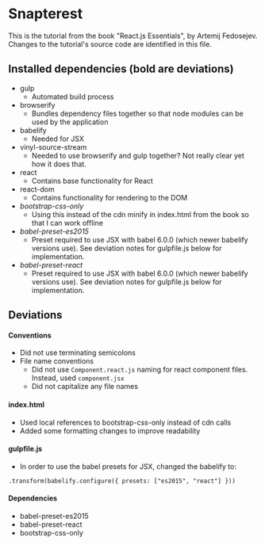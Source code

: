 # Snapterest

This is the tutorial from the book "React.js Essentials", by Artemij Fedosejev. Changes to the tutorial's source code are identified in this file.

## Installed dependencies (bold are deviations)

- gulp
  - Automated build process
- browserify
  - Bundles dependency files together so that node modules can be used by the application
- babelify
  - Needed for JSX
- vinyl-source-stream
  - Needed to use browserify and gulp together? Not really clear yet how it does that.
- react
  - Contains base functionality for React
- react-dom
  - Contains functionality for rendering to the DOM
- *bootstrap-css-only*
  - Using this instead of the cdn minify in index.html from the book so that I can work offline
- *babel-preset-es2015*
  - Preset required to use JSX with babel 6.0.0 (which newer babelify versions use). See deviation notes for gulpfile.js below for implementation.
- *babel-preset-react*
  - Preset required to use JSX with babel 6.0.0 (which newer babelify versions use). See deviation notes for gulpfile.js below for implementation.

## Deviations

#### Conventions

- Did not use terminating semicolons
- File name conventions
  - Did not use `Component.react.js` naming for react component files. Instead, used `component.jsx`
  - Did not capitalize any file names

#### index.html

- Used local references to bootstrap-css-only instead of cdn calls
- Added some formatting changes to improve readability

#### gulpfile.js

- In order to use the babel presets for JSX, changed the babelify to:
```
.transform(babelify.configure({ presets: ["es2015", "react"] }))
```

#### Dependencies

- babel-preset-es2015
- babel-preset-react
- bootstrap-css-only
